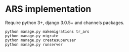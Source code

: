 ARS implementation
==================

Require python 3+, django 3.0.5+ and channels packages.

```
python manage.py makemigrations tr_ars
python manage.py migrate
python manage.py createsuperuser
python manage.py runserver
```

